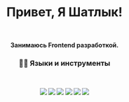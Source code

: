 <p>
  <h1 align="center"><b>Привет, Я Шатлык!</h1>
</p>
<p align="center">
</p>
<br />

<p align="center">Занимаюсь Frontend разработкой.</p>

<h3 align="center"> 👩‍💻 Языки и инструменты</h3>
<br />
<p align="center">
<img src="https://img.shields.io/badge/-javascript-F7DF1E?&style=for-the-badge&logo=javascript&logoColor=black" />
<img src="https://img.shields.io/badge/VUE-38B2AC?style=for-the-badge&logo=vue.js&logoColor=white" />
<img src="https://img.shields.io/badge/github-%23121011.svg?style=for-the-badge&logo=github&logoColor=white" />
<img src="https://img.shields.io/badge/-css3-1572B6?&style=for-the-badge&logo=css3&logoColor=white" />
<img src="https://img.shields.io/badge/Tailwind-38B2AC?style=for-the-badge&logo=tailwind-css&logoColor=white" />
<img src="https://img.shields.io/badge/-Git-F05032?&style=for-the-badge&logo=git&logoColor=white" />  
</p>
